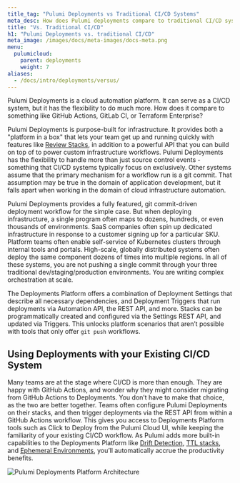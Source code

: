 ```yaml
---
title_tag: "Pulumi Deployments vs Traditional CI/CD Systems"
meta_desc: How does Pulumi deployments compare to traditional CI/CD systems?
title: "Vs. Traditional CI/CD"
h1: "Pulumi Deployments vs. traditional CI/CD"
meta_image: /images/docs/meta-images/docs-meta.png
menu:
  pulumicloud:
    parent: deployments
    weight: 7
aliases:
  - /docs/intro/deployments/versus/
---
```


Pulumi Deployments is a cloud automation platform. It can serve as a CI/CD system, but it has the flexibility to do much more. How does it compare to something like GitHub Actions, GitLab CI, or Terraform Enterprise?

Pulumi Deployments is purpose-built for infrastructure. It provides both a "platform in a box" that lets your team get up and running quickly with features like [Review Stacks](/docs/pulumi-cloud/deployments/review-stacks), in addition to a powerful API that you can build on top of to power custom infrastructure workflows. Pulumi Deployments has the flexibility to handle more than just source control events - something that CI/CD systems typically focus on exclusively. Other systems assume that the primary mechanism for a workflow run is a git commit. That assumption may be true in the domain of application development, but it falls apart when working in the domain of cloud infrastructure automation.

Pulumi Deployments provides a fully featured, git commit-driven deployment workflow for the simple case. But when deploying infrastructure, a single program often maps to dozens, hundreds, or even thousands of environments. SaaS companies often spin up dedicated infrastructure in response to a customer signing up for a particular SKU. Platform teams often enable self-service of Kubernetes clusters through internal tools and portals. High-scale, globally distributed systems often deploy the same component dozens of times into multiple regions. In all of these systems, you are not pushing a single commit through your three traditional dev/staging/production environments. You are writing complex orchestration at scale.

The Deployments Platform offers a combination of Deployment Settings that describe all necessary dependencies, and Deployment Triggers that run deployments via Automation API, the REST API, and more. Stacks can be programmatically created and configured via the Settings REST API, and updated via Triggers. This unlocks platform scenarios that aren’t possible with tools that only offer `git push` workflows.

## Using Deployments with your Existing CI/CD System

Many teams are at the stage where CI/CD is more than enough. They are happy with GitHub Actions, and wonder why they might consider migrating from GitHub Actions to Deployments. You don’t have to make that choice, as the two are better together. Teams often configure Pulumi Deployments on their stacks, and then trigger deployments via the REST API from within a GitHub Actions workflow. This gives you access to Deployments Platform tools such as Click to Deploy from the Pulumi Cloud UI, while keeping the familiarity of your existing CI/CD workflow. As Pulumi adds more built-in capabilities to the Deployments Platform like [Drift Detection](https://github.com/pulumi/service-requests/issues/173), [TTL stacks](https://github.com/pulumi/service-requests/issues/149), and [Ephemeral Environments](https://github.com/pulumi/service-requests/issues/206), you’ll automatically accrue the productivity benefits.

![Pulumi Deployments Platform Architecture](../deployments.png)
